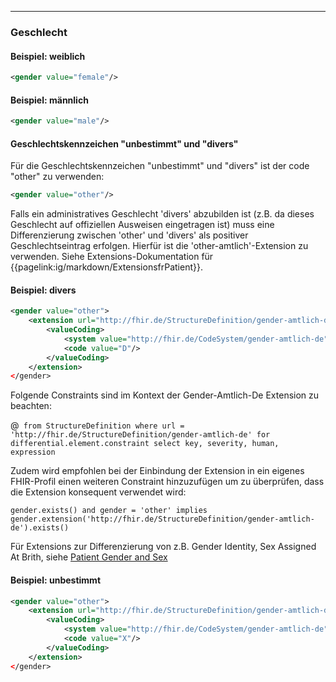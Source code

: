 ------------

### Geschlecht

#### Beispiel: weiblich
```xml
<gender value="female"/>
```

#### Beispiel: männlich
```xml
<gender value="male"/>
```
#### Geschlechtskennzeichen "unbestimmt" und "divers"
Für die Geschlechtskennzeichen "unbestimmt" und "divers" ist der code "other" zu verwenden:

```xml
<gender value="other"/>
```

Falls ein administratives Geschlecht 'divers' abzubilden ist (z.B. da dieses Geschlecht auf offiziellen Ausweisen eingetragen ist) muss eine Differenzierung zwischen 'other' und 'divers' als positiver Geschlechtseintrag erfolgen. Hierfür ist die 'other-amtlich'-Extension zu verwenden. Siehe Extensions-Dokumentation für {{pagelink:ig/markdown/ExtensionsfrPatient}}.

#### Beispiel: divers
```xml
<gender value="other">
    <extension url="http://fhir.de/StructureDefinition/gender-amtlich-de"/>
        <valueCoding>
            <system value="http://fhir.de/CodeSystem/gender-amtlich-de"/>
            <code value="D"/>
        </valueCoding>
    </extension>
</gender>
```

Folgende Constraints sind im Kontext der Gender-Amtlich-De Extension zu beachten:

@``` from StructureDefinition where url = 'http://fhir.de/StructureDefinition/gender-amtlich-de' for differential.element.constraint select key, severity, human, expression```

Zudem wird empfohlen bei der Einbindung der Extension in ein eigenes FHIR-Profil einen weiteren Constraint hinzuzufügen um zu überprüfen, dass die Extension konsequent verwendet wird:

``gender.exists() and gender = 'other' implies gender.extension('http://fhir.de/StructureDefinition/gender-amtlich-de').exists()``

Für Extensions zur Differenzierung von z.B. Gender Identity, Sex Assigned At Brith, siehe [Patient Gender and Sex](https://www.hl7.org/fhir/patient.html#gender)

#### Beispiel: unbestimmt
```xml
<gender value="other">
    <extension url="http://fhir.de/StructureDefinition/gender-amtlich-de"/>
        <valueCoding>
            <system value="http://fhir.de/CodeSystem/gender-amtlich-de"/>
            <code value="X"/>
        </valueCoding>
    </extension>
</gender>
```